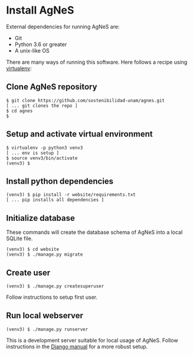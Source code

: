 # Install AgNeS

External dependencies for running AgNeS are:

 - Git
 - Python 3.6 or greater
 - A unix-like OS

There are many ways of running this software. Here follows a recipe
using [virtualenv](http://virtualenv.org):

## Clone AgNeS repository

    $ git clone https://github.com/sostenibilidad-unam/agnes.git
	[ ... git clones the repo ]
	$ cd agnes
	$
	

## Setup and activate virtual environment

    $ virtualenv -p python3 venv3
	[ ... env is setup ]
	$ source venv3/bin/activate
	(venv3) $
	
## Install python dependencies

    (venv3) $ pip install -r website/requirements.txt
	[ ... pip installs all dependencies ]
	
## Initialize database

These commands will create the database schema of AgNeS into a local SQLite file.

	(venv3) $ cd website
	(venv3) $ ./manage.py migrate
	
## Create user

	(venv3) $ ./manage.py createsuperuser
	
Follow instructions to setup first user.

## Run local webserver

	(venv3) $ ./manage.py runserver
	
This is a development server suitable for local usage of AgNeS. Follow instructions in the [Django manual](https://docs.djangoproject.com/en/2.2/howto/deployment/) for a more robust setup.
